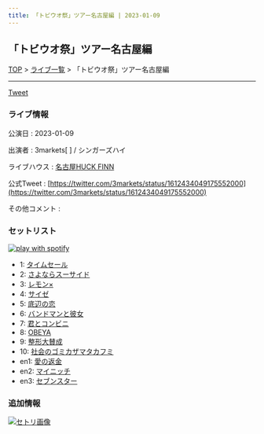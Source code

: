 ```yaml
---
title: 「トビウオ祭」ツアー名古屋編 | 2023-01-09
---
```

## 「トビウオ祭」ツアー名古屋編

[TOP](/setlist/) > [ライブ一覧](lives.html) > 「トビウオ祭」ツアー名古屋編

___

<a href="https://twitter.com/share?ref_src=twsrc%5Etfw" data-text="3markets[ ]セットリスト > 「トビウオ祭」ツアー名古屋編" class="twitter-share-button" data-via="3markets" data-hashtags="3markets" data-related="3markets" data-show-count="false">Tweet</a>

### ライブ情報

公演日
:    2023-01-09

出演者
:    3markets[ ] / シンガーズハイ

ライブハウス
:    [名古屋HUCK FINN](livehouse025.html)

公式Tweet
:    [https://twitter.com/3markets/status/1612434049175552000](https://twitter.com/3markets/status/1612434049175552000)

その他コメント
:    

### セットリスト


[![play with spotify](images/spotify-icon.png)](https://open.spotify.com/playlist/3IIUbR5cvUDF5kk6GezeIv)



*  1: [タイムセール](song007.html)
*  2: [さよならスーサイド](song013.html)
*  3: [レモン×](song003.html)
*  4: [サイゼ](song004.html)
*  5: [底辺の恋](song008.html)
*  6: [バンドマンと彼女](song009.html)
*  7: [君とコンビニ](song024.html)
*  8: [OBEYA](song021.html)
*  9: [整形大賛成](song005.html)
*  10: [社会のゴミカザマタカフミ](song002.html)
*  en1: [愛の返金](song012.html)
*  en2: [マイニッチ](song046.html)
*  en3: [セブンスター](song020.html)


### 追加情報

[![セトリ画像](images/049.jpg)](images/049.jpg)





<script async src="https://platform.twitter.com/widgets.js" charset="utf-8"></script>